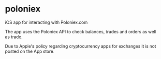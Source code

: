 # poloniex
iOS app for interacting with Poloniex.com


The app uses the Poloniex API to check balances, trades and orders as well as trade.

Due to Apple's policy regarding cryptocurrency apps for exchanges it is not posted on the App store.

